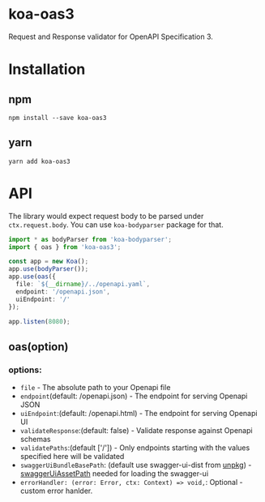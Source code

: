 # koa-oas3
Request and Response validator for OpenAPI Specification 3.

# Installation
## npm
```
npm install --save koa-oas3
```
## yarn
```
yarn add koa-oas3
```

# API
The library would expect request body to be parsed under `ctx.request.body`. You can use `koa-bodyparser` package for that.

```ts
import * as bodyParser from 'koa-bodyparser';
import { oas } from 'koa-oas3';

const app = new Koa();
app.use(bodyParser());
app.use(oas({
  file: `${__dirname}/../openapi.yaml`,
  endpoint: '/openapi.json',
  uiEndpoint: '/'
});

app.listen(8080);
```

## oas(option)

### options:

* `file` - The absolute path to your Openapi file
* `endpoint`(default: /openapi.json) - The endpoint for serving Openapi JSON
* `uiEndpoint`:(default: /openapi.html) - The endpoint for serving Openapi UI
* `validateResponse`:(default: false) - Validate response against Openapi schemas
* `validatePaths`:(default ['/']) - Only endpoints starting with the values specified here will be validated
* `swaggerUiBundleBasePath`: (default use swagger-ui-dist from [unpkg](https://unpkg.com/)) - [swaggerUiAssetPath](https://www.npmjs.com/package/swagger-ui-dist) needed for loading the swagger-ui
* `errorHandler: (error: Error, ctx: Context) => void,`: Optional - custom error hanlder.
